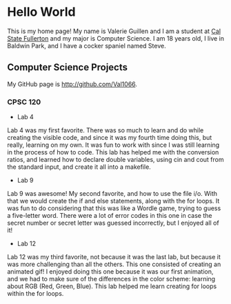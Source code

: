 # Hello World

This is my home page! My name is Valerie Guillen and I am a student at [Cal State Fullerton](http://www.fullerton.edu/) and my major is Computer Science. I am 18 years old, I live in Baldwin Park, and I have a cocker spaniel named Steve. 


## Computer Science Projects

My GitHub page is http://github.com/Val1066.

### CPSC 120

* Lab 4

Lab 4 was my first favorite. There was so much to learn and do while creating the visible code, and since it was my fourth time doing this, but really, learning on my own. It was fun to work with since I was still learning in the process of how to code. This lab has helped me with the conversion ratios, and learned how to declare double variables, using cin and cout from the standard input, and create it all into a makefile.

* Lab 9

Lab 9 was awesome! My second favorite, and how to use the file i/o. With that we would create the if and else statements, along with the for loops. It was fun to do considering that this was like a Wordle game, trying to guess a five-letter word. There were a lot of error codes in this one in case the secret number or secret letter was guessed incorrectly, but I enjoyed all of it!

* Lab 12

Lab 12 was my third favorite, not because it was the last lab, but because it was more challenging than all the others. This one consisted of creating an animated gif! I enjoyed doing this one because it was our first animation, and we had to make sure of the differences in the color scheme: learning about RGB (Red, Green, Blue). This lab helped me learn creating for loops within the for loops.
